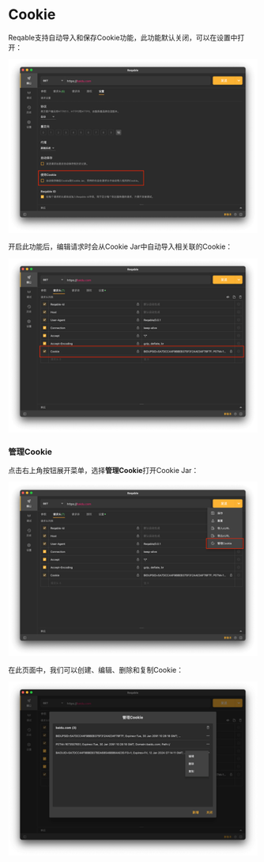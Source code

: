 # Cookie

Reqable支持自动导入和保存Cookie功能，此功能默认关闭，可以在设置中打开：

![](arts/cookie_01.png)

开启此功能后，编辑请求时会从Cookie Jar中自动导入相关联的Cookie：

![](arts/cookie_02.png)

### 管理Cookie

点击右上角按钮展开菜单，选择**管理Cookie**打开Cookie Jar：

![](arts/cookie_03.png)

在此页面中，我们可以创建、编辑、删除和复制Cookie：

![](arts/cookie_04.png)